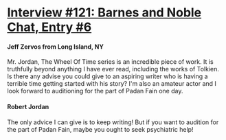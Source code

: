 # [Interview #121: Barnes and Noble Chat, Entry #6](https://www.theoryland.com/intvmain.php?i=121#6)

#### Jeff Zervos from Long Island, NY

Mr. Jordan, The Wheel Of Time series is an incredible piece of work. It is truthfully beyond anything I have ever read, including the works of Tolkien. Is there any advise you could give to an aspiring writer who is having a terrible time getting started with his story? I'm also an amateur actor and I look forward to auditioning for the part of Padan Fain one day.

#### Robert Jordan

The only advice I can give is to keep writing! But if you want to audition for the part of Padan Fain, maybe you ought to seek psychiatric help!

